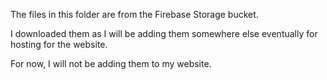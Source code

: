 The files in this folder are from the Firebase Storage bucket.

I downloaded them as I will be adding them somewhere else eventually for hosting for the website.

For now, I will not be adding them to my website.
